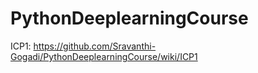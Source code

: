 # PythonDeeplearningCourse
ICP1: https://github.com/Sravanthi-Gogadi/PythonDeeplearningCourse/wiki/ICP1
